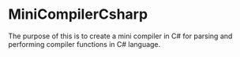 # MiniCompilerCsharp
The purpose of this is to create a mini compiler in C# for parsing and performing compiler functions in C# language.
